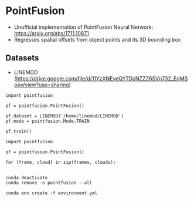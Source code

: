 # PointFusion
 - Unofficial implementation of PointFusion Neural Network: https://arxiv.org/abs/1711.10871
 - Regresses spatial offsets from object points and its 3D bounding box

## Datasets
* LINEMOD (https://drive.google.com/file/d/11YzXNEyeQY7DcNZZZ6SVn732_EqMSopv/view?usp=sharing)
```
import pointfusion

pf = pointfusion.PointFusion()

pf.dataset = LINEMOD('/home/linemod/LINEMOD')
pf.mode = pointfusion.Mode.TRAIN

pf.train()
```


```
import pointfusion

pf = pointfusion.PointFusion()

for (frame, cloud) in zip(frames, clouds):
  
```

```
conda deactivate
conda remove -n pointfusion --all

conda env create -f environment.yml
```